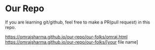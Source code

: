 # Our Repo
If you are learning git/github, feel free to make a PR(pull request) in this repo.

https://omrajsharma.github.io/our-repo/our-folks/omraj.html
https://omrajsharma.github.io/our-repo/our-folks/[your file name]